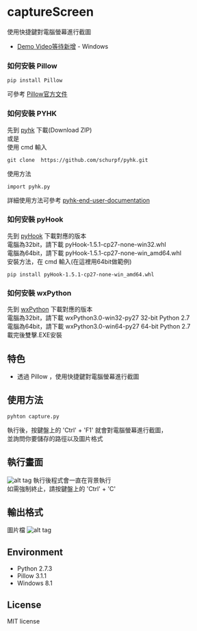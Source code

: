 # captureScreen
使用快捷鍵對電腦螢幕進行截圖
* [Demo Video等待新增]() - Windows 

### 如何安裝 Pillow
```
pip install Pillow
```
可參考 [ Pillow官方文件 ]( http://pillow.readthedocs.org/en/3.1.x/index.html ) 

### 如何安裝 PYHK
先到  [pyhk](https://github.com/schurpf/pyhk)  下載(Download ZIP) <br>
或是 <br>
使用 cmd 輸入
```
git clone  https://github.com/schurpf/pyhk.git
```
使用方法
```
import pyhk.py
```
詳細使用方法可參考 [pyhk-end-user-documentation](http://schurpf.com/python/python-hotkey-module/pyhk-end-user-documentation/)

### 如何安裝 pyHook
先到  [pyHook](http://www.lfd.uci.edu/~gohlke/pythonlibs/#pyhook)  下載對應的版本 <br>
電腦為32bit，請下載  pyHook-1.5.1-cp27-none-win32.whl<br>
電腦為64bit，請下載  pyHook-1.5.1-cp27-none-win_amd64.whl<br>
安裝方法，在 cmd 輸入(在這裡用64bit做範例)
```
pip install pyHook-1.5.1-cp27-none-win_amd64.whl
```

### 如何安裝 wxPython
先到  [wxPython](http://www.wxpython.org/download.php)  下載對應的版本  <br>
電腦為32bit，請下載  wxPython3.0-win32-py27	32-bit Python 2.7 <br>
電腦為64bit，請下載  wxPython3.0-win64-py27	64-bit Python 2.7 <br>
載完後雙擊.EXE安裝

## 特色
* 透過 Pillow ，使用快捷鍵對電腦螢幕進行截圖

## 使用方法
```
pyhton capture.py
```
執行後，按鍵盤上的 'Ctrl' + 'F1' 就會對電腦螢幕進行截圖，<br>
並詢問你要儲存的路徑以及圖片格式

## 執行畫面
![alt tag]()
執行後程式會一直在背景執行<br>
如需強制終止，請按鍵盤上的 'Ctrl' + 'C'

## 輸出格式
圖片檔
![alt tag]()

## Environment
* Python 2.7.3
* Pillow 3.1.1
* Windows 8.1

## License
MIT license
